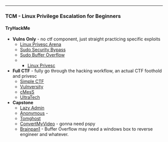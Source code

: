 -- -
### TCM - Linux Privilege Escalation for Beginners
#### TryHackMe
- **Vulns Only** - no ctf component, just straight practicing specific exploits
	- [Linux Privesc Arena](https://tryhackme.com/r/room/linuxprivescarena)
	- [Sudo Security Bypass](https://tryhackme.com/r/room/sudovulnsbypass)
	- [Sudo Buffer Overflow](https://tryhackme.com/r/room/sudovulnsbof)
	- - [Linux Privesc](https://tryhackme.com/r/room/linuxprivesc) 
- **Full CTF** - fully go through the hacking workflow, an actual CTF foothold and privesc
	- [Simple CTF](https://tryhackme.com/r/room/easyctf)
	- [Vulnversity](https://tryhackme.com/r/room/vulnversity)
	- [cMesS](https://tryhackme.com/r/room/cmess) 
	- [UltraTech](https://tryhackme.com/r/room/ultratech1) 
- **Capstone**
	- [Lazy Admin](https://tryhackme.com/r/room/lazyadmin) 
	- [Anonymous](https://tryhackme.com/r/room/anonymous) -
	- [Tomghost](https://tryhackme.com/r/room/tomghost)
	- [ConvertMyVideo](https://tryhackme.com/r/room/convertmyvideo) - gonna need pspy
	- [Brainpan1](https://tryhackme.com/r/room/brainpan) - Buffer Overflow may need a windows box to reverse engineer and whatever.